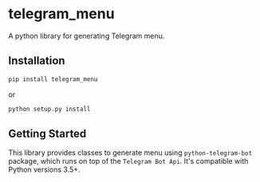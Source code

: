 # telegram_menu
A python library for generating Telegram menu.
## Installation
```bash
pip install telegram_menu
```
or
```bash
python setup.py install
```


## Getting Started

This library provides classes to generate menu using `python-telegram-bot` package, which runs on top of the `Telegram Bot Api`. It's compatible with Python versions 3.5+.
